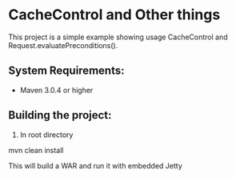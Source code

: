 CacheControl and Other things
===========================
This project is a simple example showing usage CacheControl and Request.evaluatePreconditions().

System Requirements:
-------------------------
- Maven 3.0.4 or higher

Building the project:
-------------------------
1. In root directory

mvn clean install

This will build a WAR and run it with embedded Jetty
